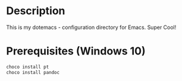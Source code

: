 # Description

This is my dotemacs - configuration directory for Emacs. Super Cool!

# Prerequisites (Windows 10)

```bat
choco install pt
choco install pandoc
```

